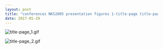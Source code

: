 ```yaml
---
layout: post
title: "conferences NKS2005 presentation figures 1-title-page title-page.nb"
date: 2017-05-29
---
```


![title-page_1.gif](../../../assets/2017/05/29/title-page-500px/title-page_1.gif)

![title-page_2.gif](../../../assets/2017/05/29/title-page-500px/title-page_2.gif)

